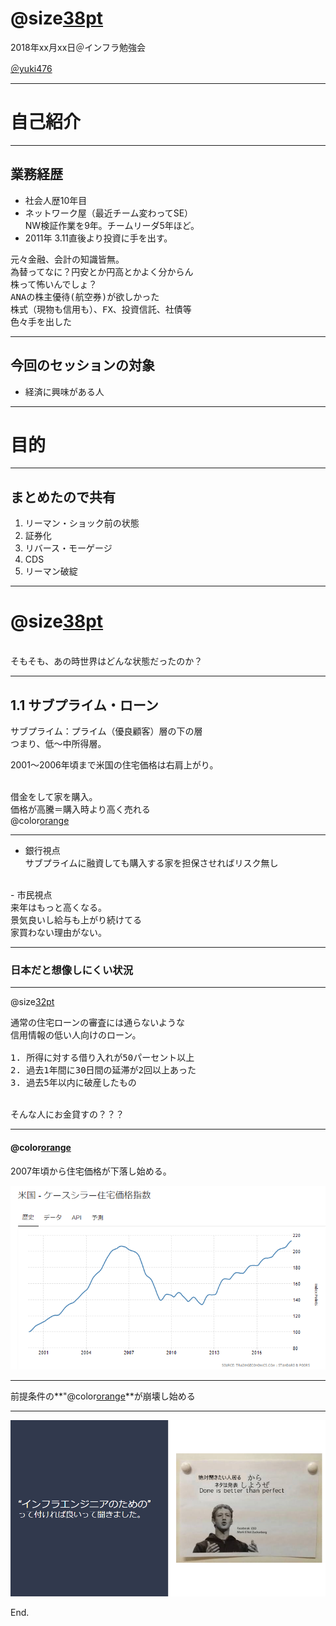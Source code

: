 # @size[38pt](リーマンショックで何が起こったのか？)
2018年xx月xx日＠インフラ勉強会

[＠yuki476](https://twitter.com/yuki476)

---

# 自己紹介

---

##  業務経歴

- 社会人歴10年目
- ネットワーク屋（最近チーム変わってSE）<br>
NW検証作業を9年。チームリーダ5年ほど。
- 2011年 3.11直後より投資に手を出す。<br>

<pre>
元々金融、会計の知識皆無。
為替ってなに？円安とか円高とかよく分からん
株って怖いんでしょ？
ANAの株主優待(航空券)が欲しかった 
株式（現物も信用も）、FX、投資信託、社債等
色々手を出した
</pre>

---

## 今回のセッションの対象

- 経済に興味がある人

---

# 目的

---

## まとめたので共有

1. リーマン・ショック前の状態
2. 証券化
3. リバース・モーゲージ
4. CDS
5. リーマン破綻

---

# @size[38pt](1.リーマン・ショック前の状態)
<br>
そもそも、あの時世界はどんな状態だったのか？

---

## 1.1 サブプライム・ローン

<pre>
サブプライム：プライム（優良顧客）層の下の層
つまり、低～中所得層。
</pre>

2001～2006年頃まで米国の住宅価格は右肩上がり。  
<br>

借金をして家を購入。<br>
価格が高騰＝購入時より高く売れる <br>
@color[orange](最悪、家を売れば借金チャラになる！)<br>

---

- 銀行視点<br>
サブプライムに融資しても購入する家を担保させればリスク無し<br>
<br>
- 市民視点<br>
来年はもっと高くなる。<br>  
景気良いし給与も上がり続けてる<br>
家買わない理由がない。<br>

---

### 日本だと想像しにくい状況

---

@size[32pt](具体的な"サブプライム・ローン"の定義)

<pre>
通常の住宅ローンの審査には通らないような
信用情報の低い人向けのローン。

1. 所得に対する借り入れが50パーセント以上
2. 過去1年間に30日間の延滞が2回以上あった
3. 過去5年以内に破産したもの
</pre>
<br>
そんな人にお金貸すの？？？

---

#### @color[orange](景気は変動するもの)

2007年頃から住宅価格が下落し始める。

![住宅価格の推移](/2018xxxx_2008-financial-crisis/img/米国住宅価格の推移.png)


---

前提条件の**"@color[orange](最悪、家を売れば借金チャラ")**が崩壊し始める


---


![Trying](/img/trying.png)

End.
